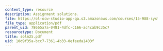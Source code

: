 ```yaml
---
content_type: resource
description: Assignment solutions.
file: https://ol-ocw-studio-app-qa.s3.amazonaws.com/courses/15-988-system-dynamics-self-study-fall-1998-spring-1999/10d9f35abcc773614b330efeeda1403f_soln25.pdf
file_type: application/pdf
parent_uid: 78665a7a-0481-4dfc-c166-ac4cab9c35c7
resourcetype: Document
title: soln25.pdf
uid: 10d9f35a-bcc7-7361-4b33-0efeeda1403f
---
```

